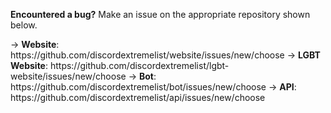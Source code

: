**Encountered a bug?** Make an issue on the appropriate repository shown below.

-> **Website**: https\://github.com/discordextremelist/website/issues/new/choose -> **LGBT Website**: https\://github.com/discordextremelist/lgbt-website/issues/new/choose -> **Bot**: https\://github.com/discordextremelist/bot/issues/new/choose -> **API**: https\://github.com/discordextremelist/api/issues/new/choose
